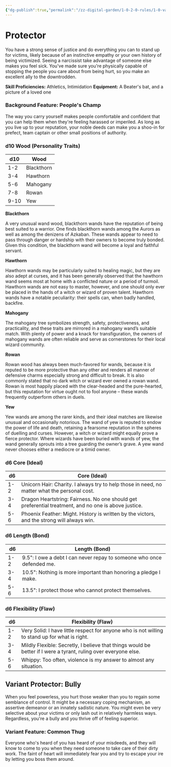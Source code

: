 ```yaml
---
{"dg-publish":true,"permalink":"/zz-digital-garden/1-0-2-0-rules/1-0-variant-rules/1-6-1-7-background-protector/"}
---
```


# Protector

You have a strong sense of justice and do everything you can to stand up for victims, likely because of an instinctive empathy or your own history of being victimized. Seeing a narcissist take advantage of someone else makes you feel sick. You've made sure you're physically capable of stopping the people you care about from being hurt, so you make an excellent ally to the downtrodden.

**Skill Proficiencies:** Athletics, Intimidation
**Equipment:** A Beater's bat, and a picture of a loved one

### Background Feature: People's Champ

The way you carry yourself makes people comfortable and confident that you can help them when they're feeling harassed or imperiled. As long as you live up to your reputation, your noble deeds can make you a shoo-in for prefect, team captain or other small positions of authority.

### **d10 Wood (Personality Traits)**

| d10 | Wood        |
| --- | ----------- |
| 1-2 | Blackthorn  |
| 3-4 | Hawthorn    |
| 5-6 | Mahogany    |
| 7-8 | Rowan      |
| 9-10| Yew        |
**Blackthorn**

A very unusual wand wood, blackthorn wands have the reputation of being best suited to a warrior. One finds blackthorn wands among the Aurors as well as among the denizens of Azkaban. These wands appear to need to pass through danger or hardship with their owners to become truly bonded. Given this condition, the blackthorn wand will become a loyal and faithful servant.

**Hawthorn**

Hawthorn wands may be particularly suited to healing magic, but they are also adept at curses, and it has been generally observed that the hawthorn wand seems most at home with a conflicted nature or a period of turmoil. Hawthorn wands are not easy to master, however, and one should only ever be placed in the hands of a witch or wizard of proven talent. Hawthorn wands have a notable peculiarity: their spells can, when badly handled, backfire.

**Mahogany**

The mahogany tree symbolizes strength, safety, protectiveness, and practicality, and these traits are mirrored in a mahogany wand’s suitable match. With plenty of power and a knack for transfiguration, the owners of mahogany wands are often reliable and serve as cornerstones for their local wizard community.

**Rowan**

Rowan wood has always been much-favored for wands, because it is reputed to be more protective than any other and renders all manner of defensive charms especially strong and difficult to break. It is also commonly stated that no dark witch or wizard ever owned a rowan wand. Rowan is most happily placed with the clear-headed and the pure-hearted, but this reputation for virtue ought not to fool anyone – these wands frequently outperform others in duels.

**Yew**

Yew wands are among the rarer kinds, and their ideal matches are likewise unusual and occasionally notorious. The wand of yew is reputed to endow the power of life and death, retaining a fearsome reputation in the spheres of duelling and curses. However, a witch or wizard might equally prove a fierce protector. Where wizards have been buried with wands of yew, the wand generally sprouts into a tree guarding the owner’s grave. A yew wand never chooses either a mediocre or a timid owner.

### **d6 Core (Ideal)**

| d6  | Core (Ideal)                                                                |
| --- | --------------------------------------------------------------------------- |
| 1-2 | Unicorn Hair: Charity. I always try to help those in need, no matter what the personal cost. |
| 3-4 | Dragon Heartstring: Fairness. No one should get preferential treatment, and no one is above justice. |
| 5-6 | Phoenix Feather: Might. History is written by the victors, and the strong will always win. |
### **d6 Length (Bond)**

| d6  | Length (Bond)                                                                                                    |
| --- | ---------------------------------------------------------------------------------------------------------------- |
| 1-2 | 9.5": I owe a debt I can never repay to someone who once defended me.                               |
| 3-4 | 10.5": Nothing is more important than honoring a pledge I make.                                            |
| 5-6 | 13.5": I protect those who cannot protect themselves.                                        |

### **d6 Flexibility (Flaw)**

| d6  | Flexibility (Flaw)                                                                  |
| --- | ----------------------------------------------------------------------------------- |
| 1-2 | Very Solid: I have little respect for anyone who is not willing to stand up for what is right. |
| 3-4 | Mildly Flexible: Secretly, I believe that things would be better if I were a tyrant, ruling over everyone else. |
| 5-6 | Whippy: Too often, violence is my answer to almost any situation. |
## Variant Protector: Bully

When you feel powerless, you hurt those weaker than you to regain some semblance of control. It might be a necessary coping mechanism, an assertive demeanor or an innately sadistic nature. You might even be very selective about your victims or only lash out in relatively harmless ways. Regardless, you're a bully and you thrive off of feeling superior.

### **Variant Feature: Common Thug**

Everyone who's heard of you has heard of your misdeeds, and they will know to come to you when they need someone to take care of their dirty work. The faint of heart will immediately fear you and try to escape your ire by letting you boss them around.